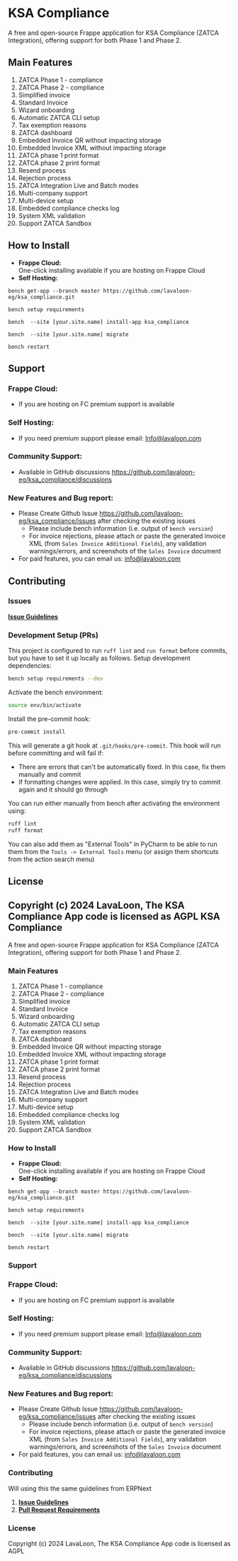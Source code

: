 # KSA Compliance

A free and open-source Frappe application for KSA Compliance (ZATCA Integration), offering support for both Phase 1 and Phase 2.

## Main Features

1.  ZATCA Phase 1 - compliance
2.  ZATCA Phase 2 - compliance
3.  Simplified invoice
4.  Standard Invoice
5.  Wizard onboarding
6.  Automatic ZATCA CLI setup
7.  Tax exemption reasons
8.  ZATCA dashboard
9.  Embedded Invoice QR without impacting storage
10. Embedded Invoice XML without impacting storage
11. ZATCA phase 1 print format
12. ZATCA phase 2 print format
13. Resend process
14. Rejection process
15. ZATCA Integration Live and Batch modes
16. Multi-company support
17. Multi-device setup
18. Embedded compliance checks log
19. System XML validation
20. Support ZATCA Sandbox

## How to Install

-   **Frappe Cloud:**\
    One-click installing available if you are hosting on Frappe Cloud
-   **Self Hosting:**

```
bench get-app --branch master https://github.com/lavaloon-eg/ksa_compliance.git
```

```
bench setup requirements
```

```
bench  --site [your.site.name] install-app ksa_compliance
```

```
bench  --site [your.site.name] migrate
```

```
bench restart
```


## Support

### Frappe Cloud:

- If you are hosting on FC premium support is available

### Self Hosting:

- If you need premium support please email: Info@lavaloon.com

### Community Support:

- Available in GitHub discussions <https://github.com/lavaloon-eg/ksa_compliance/discussions>

### New Features and Bug report:

- Please Create Github Issue <https://github.com/lavaloon-eg/ksa_compliance/issues> after checking the existing issues
  - Please include bench information (i.e. output of `bench version`)
  - For invoice rejections, please attach or paste the generated invoice XML (from `Sales Invoice Additional Fields`), any validation warnings/errors, and screenshots of the `Sales Invoice` document
- For paid features, you can email us: <info@lavaloon.com>

## **Contributing**

### Issues

[**Issue Guidelines**](https://github.com/frappe/erpnext/wiki/Issue-Guidelines "https://github.com/frappe/erpnext/wiki/issue-guidelines")

### Development Setup (PRs)

This project is configured to run `ruff lint` and `run format` before commits, but you have to set it up locally as
follows. Setup development dependencies:

```bash
bench setup requirements --dev
```

Activate the bench environment:

```bash
source env/bin/activate
```

Install the pre-commit hook:

```bash
pre-commit install
```

This will generate a git hook at `.git/hooks/pre-commit`. This hook will run before committing and will fail if:
* There are errors that can't be automatically fixed. In this case, fix them manually and commit
* If formatting changes were applied. In this case, simply try to commit again and it should go through

You can run either manually from bench after activating the environment using:

```bash
ruff lint
ruff format
```
You can also add them as "External Tools" in PyCharm to be able to run them from the `Tools -> External Tools` menu
(or assign them shortcuts from the action search menu)

## License

Copyright (c) 2024 LavaLoon, The KSA Compliance App code is licensed as AGPL
KSA Compliance
--------------

A free and open-source Frappe application for KSA Compliance (ZATCA Integration), offering support for both Phase 1 and Phase 2.

### Main Features

1.  ZATCA Phase 1 - compliance
2.  ZATCA Phase 2 - compliance
3.  Simplified invoice
4.  Standard Invoice
5.  Wizard onboarding
6.  Automatic ZATCA CLI setup
7.  Tax exemption reasons
8.  ZATCA dashboard
9.  Embedded Invoice QR without impacting storage
10. Embedded Invoice XML without impacting storage
11. ZATCA phase 1 print format
12. ZATCA phase 2 print format
13. Resend process
14. Rejection process
15. ZATCA Integration Live and Batch modes
16. Multi-company support
17. Multi-device setup
18. Embedded compliance checks log
19. System XML validation
20. Support ZATCA Sandbox

### How to Install

-   **Frappe Cloud:**\
    One-click installing available if you are hosting on Frappe Cloud
-   **Self Hosting:**

```
bench get-app --branch master https://github.com/lavaloon-eg/ksa_compliance.git
```

```
bench setup requirements
```

```
bench  --site [your.site.name] install-app ksa_compliance
```

```
bench  --site [your.site.name] migrate
```

```
bench restart
```


### Support

### Frappe Cloud:

- If you are hosting on FC premium support is available

### Self Hosting:

- If you need premium support please email: Info@lavaloon.com

### Community Support:

- Available in GitHub discussions <https://github.com/lavaloon-eg/ksa_compliance/discussions>

### New Features and Bug report:

- Please Create Github Issue <https://github.com/lavaloon-eg/ksa_compliance/issues> after checking the existing issues
  - Please include bench information (i.e. output of `bench version`)
  - For invoice rejections, please attach or paste the generated invoice XML (from `Sales Invoice Additional Fields`), any validation warnings/errors, and screenshots of the `Sales Invoice` document
- For paid features, you can email us: <info@lavaloon.com>

### **Contributing**

Will using this the same guidelines from ERPNext

1. [**Issue Guidelines**](https://github.com/frappe/erpnext/wiki/Issue-Guidelines "https://github.com/frappe/erpnext/wiki/issue-guidelines")
2. [**Pull Request Requirements**](https://github.com/frappe/erpnext/wiki/Contribution-Guidelines "https://github.com/frappe/erpnext/wiki/contribution-guidelines")

### License

Copyright (c) 2024 LavaLoon, The KSA Compliance App code is licensed as AGPL
